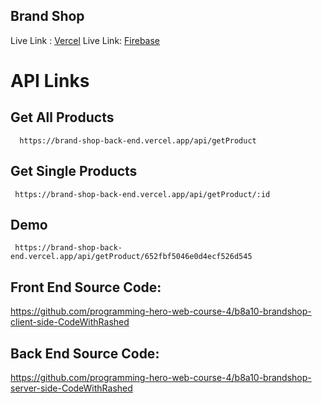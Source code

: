## Brand Shop

Live Link : [Vercel](https://brand-shop-front-end.vercel.app/)
Live Link: [Firebase](https://brand-shop-c38f6.web.app/)
# API Links
 ## Get All Products
	  https://brand-shop-back-end.vercel.app/api/getProduct
## Get Single Products
	 https://brand-shop-back-end.vercel.app/api/getProduct/:id


## Demo
	 https://brand-shop-back-end.vercel.app/api/getProduct/652fbf5046e0d4ecf526d545

## Front End Source Code:
https://github.com/programming-hero-web-course-4/b8a10-brandshop-client-side-CodeWithRashed

## Back End Source Code:
https://github.com/programming-hero-web-course-4/b8a10-brandshop-server-side-CodeWithRashed